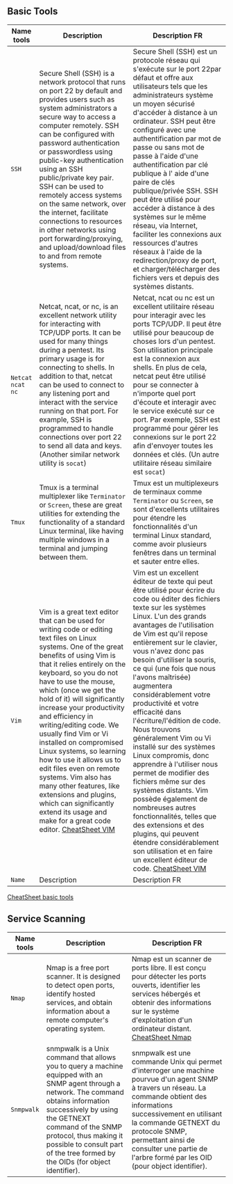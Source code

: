 ## Basic Tools ##

| **Name tools** | **Description** | **Description FR** |
|----------------|----------------------------------|-----------------------------------------------------|
| `SSH` | Secure Shell (SSH) is a network protocol that runs on port 22 by default and provides users such as system administrators a secure way to access a computer remotely. SSH can be configured with password authentication or passwordless using public-key authentication using an SSH public/private key pair. SSH can be used to remotely access systems on the same network, over the internet, facilitate connections to resources in other networks using port forwarding/proxying, and upload/download files to and from remote systems.| Secure Shell (SSH) est un protocole réseau qui s'exécute sur le port 22par défaut et offre aux utilisateurs tels que les administrateurs système un moyen sécurisé d'accéder à distance à un ordinateur. SSH peut être configuré avec une authentification par mot de passe ou sans mot de passe à l'aide d'une authentification par clé publique à l' aide d'une paire de clés publique/privée SSH. SSH peut être utilisé pour accéder à distance à des systèmes sur le même réseau, via Internet, faciliter les connexions aux ressources d'autres réseaux à l'aide de la redirection/proxy de port, et charger/télécharger des fichiers vers et depuis des systèmes distants. |
| `Netcat` `ncat` `nc` | Netcat, ncat, or nc, is an excellent network utility for interacting with TCP/UDP ports. It can be used for many things during a pentest. Its primary usage is for connecting to shells. In addition to that, netcat can be used to connect to any listening port and interact with the service running on that port. For example, SSH is programmed to handle connections over port 22 to send all data and keys. (Another similar network utility is `socat`) | Netcat, ncat ou nc est un excellent utilitaire réseau pour interagir avec les ports TCP/UDP. Il peut être utilisé pour beaucoup de choses lors d'un pentest. Son utilisation principale est la connexion aux shells. En plus de cela, netcat peut être utilisé pour se connecter à n'importe quel port d'écoute et interagir avec le service exécuté sur ce port. Par exemple, SSH est programmé pour gérer les connexions sur le port 22 afin d'envoyer toutes les données et clés. (Un autre utilitaire réseau similaire est `socat`) |
| `Tmux` | Tmux is a terminal multiplexer like `Terminator` or `Screen`, these are great utilities for extending the functionality of a standard Linux terminal, like having multiple windows in a terminal and jumping between them. | Tmux est un multiplexeurs de terminaux comme `Terminator` ou `Screen`,  se sont d'excellents utilitaires pour étendre les fonctionnalités d'un terminal Linux standard, comme avoir plusieurs fenêtres dans un terminal et sauter entre elles. |
| `Vim` | Vim is a great text editor that can be used for writing code or editing text files on Linux systems. One of the great benefits of using Vim is that it relies entirely on the keyboard, so you do not have to use the mouse, which (once we get the hold of it) will significantly increase your productivity and efficiency in writing/editing code. We usually find Vim or Vi installed on compromised Linux systems, so learning how to use it allows us to edit files even on remote systems. Vim also has many other features, like extensions and plugins, which can significantly extend its usage and make for a great code editor. [CheatSheet VIM](https://vimsheet.com) | Vim est un excellent éditeur de texte qui peut être utilisé pour écrire du code ou éditer des fichiers texte sur les systèmes Linux. L'un des grands avantages de l'utilisation de Vim est qu'il repose entièrement sur le clavier, vous n'avez donc pas besoin d'utiliser la souris, ce qui (une fois que nous l'avons maîtrisée) augmentera considérablement votre productivité et votre efficacité dans l'écriture/l'édition de code. Nous trouvons généralement Vim ou Vi installé sur des systèmes Linux compromis, donc apprendre à l'utiliser nous permet de modifier des fichiers même sur des systèmes distants. Vim possède également de nombreuses autres fonctionnalités, telles que des extensions et des plugins, qui peuvent étendre considérablement son utilisation et en faire un excellent éditeur de code. [CheatSheet VIM](https://vimsheet.com) |
| `Name` | Description | Description FR |

[CheatSheet basic tools](https://github.com/RylexOff/Memo/blob/main/CheatSheet_Global.md)

## Service Scanning ##

| **Name tools** | **Description** | **Description FR** |
|----------------|----------------------------------|-----------------------------------------------------|
| `Nmap` | Nmap is a free port scanner. It is designed to detect open ports, identify hosted services, and obtain information about a remote computer's operating system. | Nmap est un scanner de ports libre. Il est conçu pour détecter les ports ouverts, identifier les services hébergés et obtenir des informations sur le système d'exploitation d'un ordinateur distant. [CheatSheet Nmap](https://github.com/RylexOff/Memo/blob/main/CheatSheet_NMAP.md)|
| `Snmpwalk` | snmpwalk is a Unix command that allows you to query a machine equipped with an SNMP agent through a network. The command obtains information successively by using the GETNEXT command of the SNMP protocol, thus making it possible to consult part of the tree formed by the OIDs (for object identifier). | snmpwalk est une commande Unix qui permet d'interroger une machine pourvue d'un agent SNMP à travers un réseau. La commande obtient des informations successivement en utilisant la commande GETNEXT du protocole SNMP, permettant ainsi de consulter une partie de l'arbre formé par les OID (pour object identifier). |

